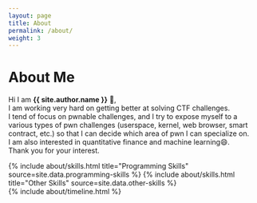 ```yaml
---
layout: page
title: About
permalink: /about/
weight: 3
---
```


# **About Me**

Hi I am **{{ site.author.name }}** :wave:,<br>
I am working very hard on getting better at solving CTF challenges.<br>
I tend of focus on pwnable challenges, and I try to expose myself to a various types of pwn challenges (userspace, kernel, web browser, smart contract, etc.)
so that I can decide which area of pwn I can specialize on.<br>
I am also interested in quantitative finance and machine learning:smile:.<br>
Thank you for your interest.

<div class="row">
{% include about/skills.html title="Programming Skills" source=site.data.programming-skills %}
{% include about/skills.html title="Other Skills" source=site.data.other-skills %}
</div>

<div class="row">
{% include about/timeline.html %}
</div>